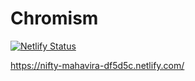# Chromism

[![Netlify Status](https://api.netlify.com/api/v1/badges/951606e4-b06f-446f-a3c3-f0b1ac79eb09/deploy-status)](https://app.netlify.com/sites/nifty-mahavira-df5d5c/deploys)

https://nifty-mahavira-df5d5c.netlify.com/
